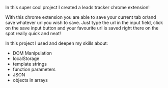 In this super cool project I created a leads tracker chrome extension!

With this chrome extension you are able to save your current tab or/and save whatever url you wish to save. 
Just type the url in the input field, click on the save input button and your favourite url is saved right there on the spot really quick and neat!

In this project I used and deepen my skills about:

- DOM Manipulation
- localStorage
- template strings
- function parameters
- JSON
- objects in arrays
